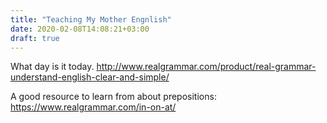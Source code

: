 ```yaml
---
title: "Teaching My Mother Engnlish"
date: 2020-02-08T14:08:21+03:00
draft: true
---
```


What day is it today. http://www.realgrammar.com/product/real-grammar-understand-english-clear-and-simple/

A good resource to learn from about prepositions: https://www.realgrammar.com/in-on-at/

